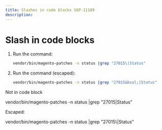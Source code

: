 ```yaml
---
title: Slashes in code blocks UGP-11189
description: 
---
```

# Slash in code blocks

1. Run the command:

    ```bash
    vendor/bin/magento-patches -n status |grep "27015\|Status"
    ```

1. Run the command (escaped):

    ```bash
    vendor/bin/magento-patches -n status |grep "27015&bsol;|Status"
    ```

Not in code block

vendor/bin/magento-patches -n status |grep "27015\|Status"

Escaped:

vendor/bin/magento-patches -n status |grep "27015&bsol;|Status"

